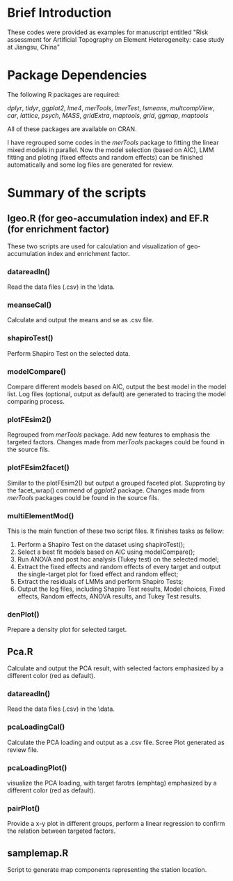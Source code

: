 # Brief Introduction
These codes were provided as examples for manuscript entitled "Risk assessment for Artificial Topography on Element Heterogeneity: case study at Jiangsu, China"


# Package Dependencies
The following R packages are required:

*dplyr*, *tidyr*, *ggplot2*, *lme4*, *merTools*, *lmerTest*, *lsmeans*, *multcompView*, *car*, *lattice*, *psych*, *MASS*, *gridExtra*, *maptools*, *grid*, *ggmap*, *maptools*

All of these packages are available on CRAN.

I have regrouped some codes in the *merTools* package to fitting the linear mixed models in parallel. Now the model selection (based on AIC), LMM fitting and ploting (fixed effects and random effects) can be finished automatically and some log files are generated for review. 

# Summary of the scripts
## Igeo.R (for geo-accumulation index) and EF.R (for enrichment factor)
These two scripts are used for calculation and visualization of geo-accumulation index and enrichment factor.

### datareadln()
Read the data files (.csv) in the \\data.

### meanseCal()
Calculate and output the means and se as .csv file.

### shapiroTest()
Perform Shapiro Test on the selected data. 

### modelCompare()
Compare different models based on AIC, output the best model in the model list. Log files (optional, output as default) are generated to tracing the model comparing process.

### plotFEsim2()
Regrouped from *merTools* package. Add new features to emphasis the targeted factors. Changes made from *merTools* packages could be found in the source fils.

### plotFEsim2facet()
Similar to the plotFEsim2() but output a grouped faceted plot. Supproting by the facet_wrap() commend of *ggplot2* package. Changes made from *merTools* packages could be found in the source fils.

### multiElementMod()
This is the main function of these two script files. It finishes tasks as fellow: 

1. Perform a Shapiro Test on the dataset using shapiroTest();
2. Select a best fit models based on AIC using modelCompare();
3. Run ANOVA and post hoc analysis (Tukey test) on the selected model;
4. Extract the fixed effects and random effects of every target and output the single-target plot for fixed effect and random effect;
5. Extract the residuals of LMMs and perform Shapiro Tests;
6. Output the log files, including Shapiro Test results, Model choices, Fixed effects, Random effects, ANOVA results, and Tukey Test results.

### denPlot()
Prepare a density plot for selected target.

## Pca.R
Calculate and output the PCA result, with selected factors emphasized by a different color (red as default). 

### datareadln()
Read the data files (.csv) in the \\data.

### pcaLoadingCal()
Calculate the PCA loading and output as a .csv file. Scree Plot generated as review file.

### pcaLoadingPlot()
visualize the PCA loading, with target farotrs (emphtag) emphasized by a different color (red as default).

### pairPlot()
Provide a x-y plot in different groups, perform a linear regression to confirm the relation between targeted factors.  


## samplemap.R
Script to generate map components representing the station location.



